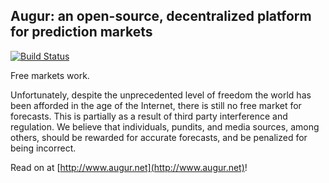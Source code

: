 Augur: an open-source, decentralized platform for prediction markets
--------------------------------------------------------------------

[![Build Status](https://travis-ci.org/AugurProject/augur.net.svg)](https://travis-ci.org/AugurProject/augur.net)

Free markets work.

Unfortunately, despite the unprecedented level of freedom the world has been afforded in the age of the Internet, there is still no free market for forecasts. This is partially as a result of third party interference and regulation. We believe that individuals, pundits, and media sources, among others, should be rewarded for accurate forecasts, and be penalized for being incorrect.

Read on at [http://www.augur.net](http://www.augur.net)!
